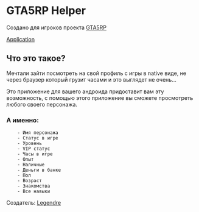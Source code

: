 # GTA5RP Helper

Создано для игроков проекта [GTA5RP](http://gta5rp.com/)

[Application](https://raw.githubusercontent.com/Legendree/GTA5RP-Helper/master/image_readme.png?token=ACSM3PQ65HXQFRU6PZSAQI26N7OVY)

## Что это такое?

Мечтали зайти посмотреть на свой профиль с игры в native виде,
не через браузер который грузит часами и это выглядет не очень...

Это приложение для вашего андроида придоставит вам эту возможность,
с помощью этого приложение вы сможете просмотреть любого своего персонажа.

### А именно:
```
    - Имя персонажа
    - Статус в игре
    - Уровень
    - VIP статус
    - Часы в игре
    - Опыт
    - Наличные
    - Деньги в банке
    - Пол
    - Возраст
    - Знакомства
    - Все навыки
```

Создатель: [Legendre](https://github.com/Legendree)
